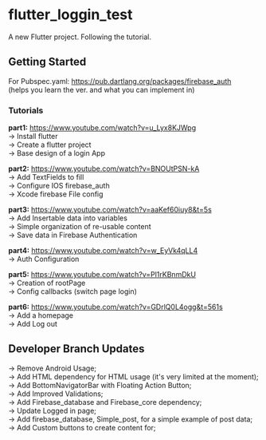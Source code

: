 # flutter_loggin_test

A new Flutter project. 
Following the tutorial.

## Getting Started

For Pubspec.yaml: https://pub.dartlang.org/packages/firebase_auth
<br>(helps you learn the ver. and what you can implement in)

### Tutorials <br>
**part1:** https://www.youtube.com/watch?v=u_Lyx8KJWpg
  <br>-> Install flutter
  <br>-> Create a flutter project
  <br>-> Base design of a login App<br>

**part2:** https://www.youtube.com/watch?v=BNOUtPSN-kA
  <br>-> Add TextFields to fill
  <br>-> Configure IOS firebase_auth
  <br>-> Xcode firebase File config<br>

**part3:** https://www.youtube.com/watch?v=aaKef60iuy8&t=5s
  <br>-> Add Insertable data into variables
  <br>-> Simple organization of re-usable content
  <br>-> Save data in Firebase Authentication<br>

**part4:** https://www.youtube.com/watch?v=w_EyVk4qLL4
  <br>-> Auth Configuration

**part5:** https://www.youtube.com/watch?v=Pl1rKBnmDkU
  <br>-> Creation of rootPage
  <br>-> Config callbacks (switch page login)

**part6:** https://www.youtube.com/watch?v=GDrlQ0L4ogg&t=561s
  <br>-> Add a homepage
  <br>-> Add Log out

## Developer Branch Updates

  -> Remove Android Usage;
  <br>-> Add HTML dependency for HTML usage (it's very limited at the moment);
  <br>-> Add BottomNavigatorBar with Floating Action Button;
  <br>-> Add Improved Validations;
  <br>-> Add Firebase_database and Firebase_core dependency;
  <br>-> Update Logged in page;
  <br>-> Add firebase_database, Simple_post, for a simple example of post data;
  <br>-> Add Custom buttons to create content for;





